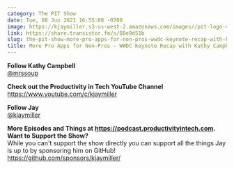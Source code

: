 ```yaml
---
category: The PIT Show
date: Tue, 08 Jun 2021 16:55:08 -0700
image: https://kjaymiller.s3-us-west-2.amazonaws.com/images//pit-logo-v5.jpg
link: https://share.transistor.fm/s/88e9d51b
slug: the-pit-show-more-pro-apps-for-non-pros-wwdc-keynote-recap-with-kathy-campbell
title: More Pro Apps for Non-Pros - WWDC Keynote Recap with Kathy Campbell
---
```


<p><strong>Follow Kathy Campbell</strong><br /><a href="https://twitter.com/mrssoup">@mrssoup</a></p><p><strong>Check out the Productivity in Tech YouTube Channel</strong><br /><a href="https://www.youtube.com/c/kjaymiller">https://www.youtube.com/c/kjaymiller</a></p><p><strong>Follow Jay</strong><br /><a href="https://twitter.com/kjaymiller">@kjaymiller</a></p><p><strong>More Episodes and Things at</strong> <a href="https://podcast.productivityintech.com/"><strong>https://podcast.productivityintech.com</strong></a><strong>.</strong><br /><strong>Want to Support the Show?</strong><br />While you can't support the show directly you can support all the things Jay is up to by sponsoring him on GitHub!<br /><a href="https://github.com/sponsors/kjaymiller/">https://github.com/sponsors/kjaymiller/</a></p>